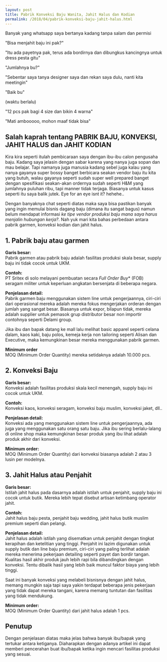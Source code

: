 ```yaml
---
layout: post
title: Pabrik Konveksi Baju Wanita, Jahit Halus dan Kodian
permalink: /2018/04/pabrik-konveksi-baju-jahit-halus.html
---
```

Banyak yang whatsapp saya bertanya kadang tanpa salam dan permisi

"Bisa menjahit baju ini pak?"

"Itu ada payetnya pak, terus ada bordirnya dan dibungkus kancingnya untuk dress pesta gitu"

"Jumlahnya bu?"

"Sebentar saya tanya designer saya dan rekan saya dulu, nanti kita meetingin"

"Baik bu"

(waktu berlalu)

"12 pcs pak bagi 4 size dan bikin 4 warna"

"Mati ambooooo, mohon maaf tidak bisa"

## Salah kaprah tentang PABRIK BAJU, KONVEKSI, JAHIT HALUS dan JAHIT KODIAN
Kira kira seperti itulah pembicaraan saya dengan ibu-ibu calon pengusaha baju. Kadang saya jelasin dengan sabar karena yang nanya juga sopan dan mau belajar. Tapi namanya juga manusia kadang sebel juga kalau yang nanya gayanya super bossy banget berbicara seakan vendor baju itu kita yang butuh, walau gayanya seperti sudah super well prepared banget dengan spesifikasi seakan-akan ordernya sudah seperti H&M yang jumlahnya puluhan ribu, tapi manner tidak terjaga. Biasanya untuk kasus seperti itu saya balik jutek. Eye for an eye isnt it? hehehe..

Dengan banyaknya chat seperti diatas maka saya bisa pastikan banyak yang ingin memulai bisnis dagang baju (dimana itu sangat bagus) namun belum mendapat informasi *ke tipe vendor produksi baju mana saya harus menjalin hubungan kerja?*. Nah yuk mari kita bahas perbedaan antara pabrik garmen, konveksi kodian dan jahit halus.

## 1. Pabrik baju atau garmen
**Garis besar:**<br/>Pabrik garmen atau pabrik baju adalah fasilitas produksi skala besar, supply baju ini tidak cocok untuk UKM.

**Contoh:**<br/>PT Sritex di solo melayani pembuatan secara *Full Order Buy** (FOB) seragam militer untuk keperluan angkatan bersenjata di beberapa negara.

**Penjelasan detail:**<br/>Pabrik garmen baju menggunakan sistem line untuk pengerjaannya, ciri-ciri dari operasional mereka adalah mereka fokus mengerjakan orderan dengan jumlah yang sangat besar. Biasanya untuk expor, bilapun tidak, mereka adalah supplier untuk pemasok grup distributor besar non importir contohnya seperti Delami group.

Jika ibu dan bapak datang ke mall lalu melihat basic apparel seperti celana dalam, kaos kaki, baju polos, kemeja kerja non tailoring seperti Alisan dan Executive, maka kemungkinan besar mereka menggunakan pabrik garmen.

**Minimum order**<br/>MOQ (Minimum Order Quantity) mereka setidaknya adalah 10.000 pcs.

## 2. Konveksi Baju
**Garis besar:**<br/>Konveksi adalah fasilitas produksi skala kecil menengah, supply baju ini cocok untuk UKM.

**Contoh:**<br/>Konveksi kaos, konveksi seragam, konveksi baju muslim, konveksi jaket, dll..

**Penjelasan detail:**<br/>Konveksi ada yang menggunakan sistem line untuk pengerjaannya, ada juga yang menggunakan satu orang satu baju. Jika ibu sering berlalu-lalang di online shop maka kemungkinan besar produk yang ibu lihat adalah produk akhir dari konveksi.

**Minimum order:**<br/>MOQ (Minimum Order Quantity) dari konveksi biasanya adalah 2 atau 3 lusin per modelnya.

## 3. Jahit Halus atau Penjahit
**Garis besar:**<br/>Istilah jahit halus pada dasarnya adalah istilah untuk penjahit, supply baju ini cocok untuk butik. Mereka lebih tepat disebut artisan ketimbang operator jahit.

**Contoh:**<br/>Jahit halus baju pesta, penjahit baju wedding, jahit halus butik muslim premium seperti dian pelangi.

**Penjelasan detail:**<br/>Jahit halus adalah istilah yang disematkan untuk penjahit dengan tingkat kerapihan dan ketelitian yang tinggi. Penjahit ini lazim digunakan untuk supply butik dan line baju premium, ciri-ciri yang paling terlihat adalah mereka menerima pekerjaan detailing seperti payet dan bordir tangan. Kualitas hasil akhir produk jauh lebih rapi bila dibandingkan dengan konveksi. Tentu dibalik hasil yang lebih baik muncul faktor biaya yang lebih tinggi.

Saat ini banyak konveksi yang melabeli bisnisnya dengan jahit halus, memang mungkin saja tapi saya yakin terdapat beberapa jenis pekerjaan yang tidak dapat mereka tangani, karena memang tuntutan dan fasilitas yang tidak mendukung.

**Minimum order:**<br/>MOQ (Minimum Order Quantity) dari jahit halus adalah 1 pcs.

## Penutup
Dengan penjelasan diatas maka jelas bahwa banyak ibu/bapak yang tertukar antara ketiganya. Diaharapkan dengan adanya artikel ini dapat memberi pencerahan buat ibu/bapak ketika ingin mencari fasilitas produksi yang sesuai.
